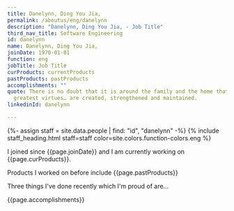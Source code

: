 ```yaml
---
title: Danelynn, Ding You Jia,
permalink: /aboutus/eng/danelynn
description: "Danelynn, Ding You Jia, - Job Title"
third_nav_title: Software Engineering
id: danelynn
name: Danelynn, Ding You Jia,
joinDate: 1970-01-01
function: eng
jobTitle: Job Title
curProducts: currentProducts
pastProducts: pastProducts
accomplishments: ""
quote: There is no doubt that it is around the family and the home that all the
  greatest virtues… are created, strengthened and maintained.
linkedinId: danelynn

---
```


{%- assign staff = site.data.people | find: "id", "danelynn" -%}
{% include staff_heading.html staff=staff color=site.colors.function-colors.eng %}

<p>I joined since {{page.joinDate}} and I am currently working on {{page.curProducts}}.</p>

<p>Products I worked on before include {{page.pastProducts}}</p>

<p>Three things I've done recently which I'm proud of are...</p>
{{page.accomplishments}}
